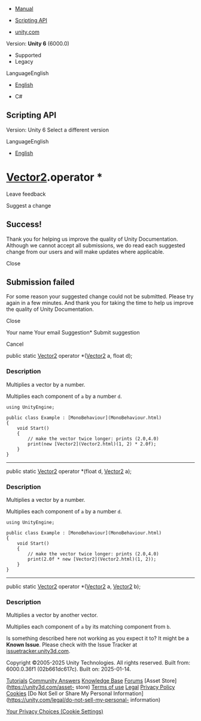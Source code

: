 [ ]()

  * [Manual](../Manual/index.html)
  * [Scripting API](../ScriptReference/index.html)

  * [unity.com](https://unity.com/)

Version: **Unity 6** (6000.0)

  * Supported
  * Legacy

LanguageEnglish

  * [English]()

  * C#

[ ](https://docs.unity3d.com)

## Scripting API

Version: Unity 6 Select a different version

LanguageEnglish

  * [English]()

#  [Vector2](Vector2.html).operator *

Leave feedback

Suggest a change

## Success!

Thank you for helping us improve the quality of Unity Documentation. Although
we cannot accept all submissions, we do read each suggested change from our
users and will make updates where applicable.

Close

## Submission failed

For some reason your suggested change could not be submitted. Please <a>try
again</a> in a few minutes. And thank you for taking the time to help us
improve the quality of Unity Documentation.

Close

Your name Your email Suggestion* Submit suggestion

Cancel

[ ]()

public static [Vector2](Vector2.html) operator *([Vector2](Vector2.html) a,
float d);

### Description

Multiplies a vector by a number.

Multiplies each component of `a` by a number `d`.

    
    
    using UnityEngine;  
      
    public class Example : [MonoBehaviour](MonoBehaviour.html)
    {
        void Start()
        {
            // make the vector twice longer: prints (2.0,4.0)
            print(new [Vector2](Vector2.html)(1, 2) * 2.0f);
        }
    }
    

* * *

public static [Vector2](Vector2.html) operator *(float d,
[Vector2](Vector2.html) a);

### Description

Multiplies a vector by a number.

Multiplies each component of `a` by a number `d`.

    
    
    using UnityEngine;  
      
    public class Example : [MonoBehaviour](MonoBehaviour.html)
    {
        void Start()
        {
            // make the vector twice longer: prints (2.0,4.0)
            print(2.0f * new [Vector2](Vector2.html)(1, 2));
        }
    }
    

* * *

public static [Vector2](Vector2.html) operator *([Vector2](Vector2.html) a,
[Vector2](Vector2.html) b);

### Description

Multiplies a vector by another vector.

Multiplies each component of `a` by its matching component from `b`.

Is something described here not working as you expect it to? It might be a
**Known Issue**. Please check with the Issue Tracker at
[issuetracker.unity3d.com](https://issuetracker.unity3d.com).

Copyright ©2005-2025 Unity Technologies. All rights reserved. Built from:
6000.0.36f1 (02b661dc617c). Built on: 2025-01-14.

[Tutorials](https://unity3d.com/learn) [Community
Answers](https://answers.unity3d.com) [Knowledge
Base](https://support.unity3d.com/hc/en-us)
[Forums](https://forum.unity3d.com) [Asset Store](https://unity3d.com/asset-
store) [Terms of use](https://docs.unity3d.com/Manual/TermsOfUse.html)
[Legal](https://unity.com/legal) [Privacy
Policy](https://unity.com/legal/privacy-policy)
[Cookies](https://unity.com/legal/cookie-policy) [Do Not Sell or Share My
Personal Information](https://unity.com/legal/do-not-sell-my-personal-
information)

[Your Privacy Choices (Cookie Settings)](javascript:void\(0\);)

